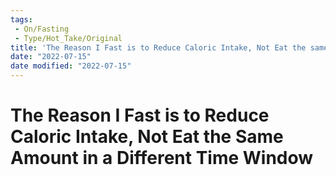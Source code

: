 ```yaml
---
tags:
 - On/Fasting
 - Type/Hot_Take/Original
title: 'The Reason I Fast is to Reduce Caloric Intake, Not Eat the same amount in a different time window'
date: "2022-07-15"
date modified: "2022-07-15"
---
```


# The Reason I Fast is to Reduce Caloric Intake, Not Eat the Same Amount in a Different Time Window
